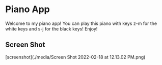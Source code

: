 # Piano App

Welcome to my piano app! You can play this piano with keys z-m for the white keys and s-j for the black keys!
Enjoy!

## Screen Shot 

[screenshot](./media/Screen Shot 2022-02-18 at 12.13.02 PM.png)
